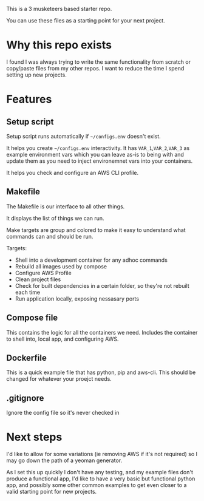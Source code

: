 This is a 3 musketeers based starter repo.

You can use these files as a starting point for your next project.

# Why this repo exists
I found I was always trying to write the same functionality from scratch or copy/paste files from my other repos. I want to reduce the time I spend setting up new projects.

# Features

## Setup script

Setup script runs automatically if `~/configs.env` doesn't exist.

It helps you create `~/configs.env` interactivity. It has `VAR_1`,`VAR_2`,`VAR_3` as example environment vars which you can leave as-is to being with and update them as you need to inject environemnet vars into your containers.

It helps you check and configure an AWS CLI profile.

## Makefile

The Makefile is our interface to all other things.

It displays the list of things we can run.

Make targets are group and colored to make it easy to understand what commands can and should be run.

Targets:
- Shell into a development container for any adhoc commands
- Rebuild all images used by compose
- Configure AWS Profile
- Clean project files
- Check for built dependencies in a certain folder, so they're not rebuilt each time
- Run application locally, exposing nessasary ports

## Compose file

This contains the logic for all the containers we need. Includes the container to shell into, local app, and configuring AWS.

## Dockerfile

This is a quick example file that has python, pip and aws-cli. This should be changed for whatever your proejct needs.

## .gitignore

Ignore the config file so it's never checked in

# Next steps

I'd like to allow for some variations (ie removing AWS if it's not required) so I may go down the path of a yeoman generator.

As I set this up quickly I don't have any testing, and my example files don't produce a functional app, I'd like to have a very basic but functional python app, and possibly some other common examples to get even closer to a valid starting point for new projects.


